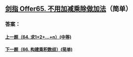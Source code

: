 ## [ 剑指 Offer65. 不用加减乘除做加法](https://leetcode-cn.com/problems/merge-two-sorted-lists/)（简单）





### 答案：



#### [上一题（64. 求1+2+…+n）(中等)](https://github.com/sdwwld/leetCode/blob/master/src/main/java/com/wld/java/offer/剑指Offer64.md)

#### [下一题（66. 构建乘积数组）(简单)](https://github.com/sdwwld/leetCode/blob/master/src/main/java/com/wld/java/offer/剑指Offer66.md)